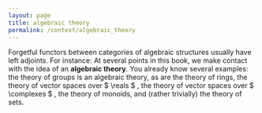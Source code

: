 ```yaml
---
layout: page
title: algebraic theory
permalink: /context/algebraic_theory
---
```

Forgetful functors between categories of algebraic structures usually have left adjoints. For instance: At several points in this book, we make contact with the idea of an **algebraic theory**. You already know several examples: the theory of groups is an algebraic theory, as are the theory of rings, the theory of vector spaces over $ \reals $ , the theory of vector spaces over $ \complexes $ , the theory of monoids, and (rather trivially) the theory of sets.
